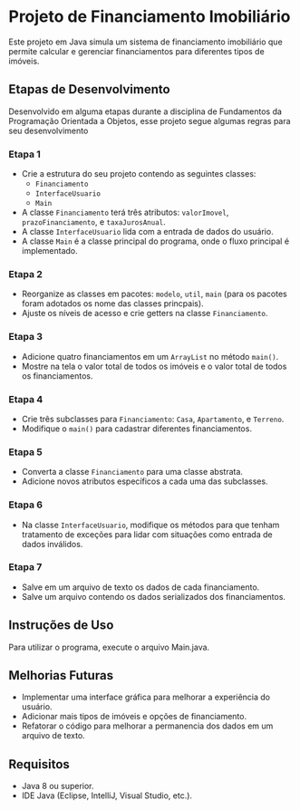 # Projeto de Financiamento Imobiliário

Este projeto em Java simula um sistema de financiamento imobiliário que permite calcular e gerenciar financiamentos para diferentes tipos de imóveis.

## Etapas de Desenvolvimento
Desenvolvido em alguma etapas durante a disciplina de Fundamentos da Programação Orientada a Objetos, esse projeto segue algumas regras para seu desenvolvimento

### **Etapa 1**

- Crie a estrutura do seu projeto contendo as seguintes classes:
  - `Financiamento`
  - `InterfaceUsuario`
  - `Main`
- A classe `Financiamento` terá três atributos: `valorImovel`, `prazoFinanciamento`, e `taxaJurosAnual`.
- A classe `InterfaceUsuario` lida com a entrada de dados do usuário.
- A classe `Main` é a classe principal do programa, onde o fluxo principal é implementado.

### **Etapa 2**

- Reorganize as classes em pacotes: `modelo`, `util`, `main` (para os pacotes foram adotados os nome das classes princpais).
- Ajuste os níveis de acesso e crie getters na classe `Financiamento`.

### **Etapa 3**

- Adicione quatro financiamentos em um `ArrayList` no método `main()`.
- Mostre na tela o valor total de todos os imóveis e o valor total de todos os financiamentos.

### **Etapa 4**

- Crie três subclasses para `Financiamento`: `Casa`, `Apartamento`, e `Terreno`.
- Modifique o `main()` para cadastrar diferentes financiamentos.

### **Etapa 5**

- Converta a classe `Financiamento` para uma classe abstrata.
- Adicione novos atributos específicos a cada uma das subclasses.

### **Etapa 6**

- Na classe `InterfaceUsuario`, modifique os métodos para que tenham tratamento de exceções para lidar com situações como entrada de dados inválidos.

### **Etapa 7**

- Salve em um arquivo de texto os dados de cada financiamento.
- Salve um arquivo contendo os dados serializados dos financiamentos.

## Instruções de Uso

Para utilizar o programa, execute o arquivo Main.java.

## Melhorias Futuras

- Implementar uma interface gráfica para melhorar a experiência do usuário.
- Adicionar mais tipos de imóveis e opções de financiamento.
- Refatorar o código para melhorar a permanencia dos dados em um arquivo de texto.

## Requisitos

- Java 8 ou superior.
- IDE Java (Eclipse, IntelliJ, Visual Studio, etc.).
